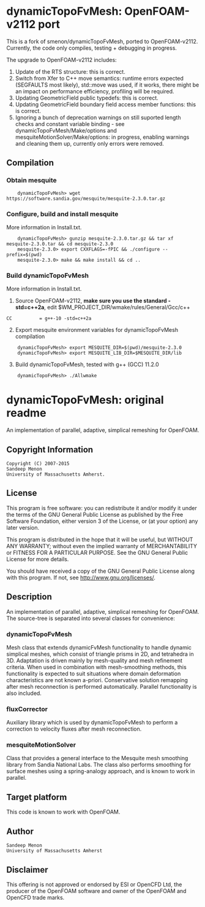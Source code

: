 # dynamicTopoFvMesh: OpenFOAM-v2112 port

This is a fork of smenon/dynamicTopoFvMesh, ported to OpenFOAM-v2112. Currently, the code only compiles, testing + debugging in progress.

The upgrade to OpenFOAM-v2112 includes: 

1. Update of the RTS structure: this is correct. 
2. Switch from Xfer to C++ move semantics: runtime errors expected (SEGFAULTS most likely), std::move was used, if it works, there might be an impact on performance efficiency, profiling will be required.
3. Updating GeometricField public typedefs: this is correct.
4. Updating GeometricField boundary field access member functions: this is correct.
5. Ignoring a bunch of deprecation warnings on still suported length checks and constant variable binding - see dynamicTopoFvMesh/Make/options and mesquiteMotionSolver/Make/options: in progress, enabling warnings and cleaning them up, currently only errors were removed.  

## Compilation 

### Obtain mesquite 

```
    dynamicTopoFvMesh> wget https://software.sandia.gov/mesquite/mesquite-2.3.0.tar.gz
```

### Configure, build and install mesquite 

More information in Install.txt.  

```
    dynamicTopoFvMesh> gunzip mesquite-2.3.0.tar.gz && tar xf mesquite-2.3.0.tar && cd mesquite-2.3.0
    mesquite-2.3.0> export CXXFLAGS=-fPIC && ./configure --prefix=$(pwd)
    mesquite-2.3.0> make && make install && cd ..
```

### Build dynamicTopoFvMesh

More information in Install.txt.  

1. Source OpenFOAM-v2112, **make sure you use the standard -std=c++2a**, edit $WM_PROJECT_DIR/wmake/rules/General/Gcc/c++

```
CC          = g++-10 -std=c++2a
```

2. Export mesquite environment variables for dynamicTopoFvMesh compilation 

```
    dynamicTopoFvMesh> export MESQUITE_DIR=$(pwd)/mesquite-2.3.0
    dynamicTopoFvMesh> export MESQUITE_LIB_DIR=$MESQUITE_DIR/lib
```

3. Build dynamicTopoFvMesh, tested with g++ (GCC) 11.2.0

```
    dynamicTopoFvMesh> ./Allwmake
```

# dynamicTopoFvMesh: original readme 

An implementation of parallel, adaptive, simplical remeshing for OpenFOAM.

## Copyright Information
    Copyright (C) 2007-2015
    Sandeep Menon
    University of Massachusetts Amherst.

## License
This program is free software: you can redistribute it and/or modify
it under the terms of the GNU General Public License as published by
the Free Software Foundation, either version 3 of the License, or
(at your option) any later version.

This program is distributed in the hope that it will be useful,
but WITHOUT ANY WARRANTY; without even the implied warranty of
MERCHANTABILITY or FITNESS FOR A PARTICULAR PURPOSE.  See the
GNU General Public License for more details.

You should have received a copy of the GNU General Public License
along with this program.  If not, see <http://www.gnu.org/licenses/>.

## Description

An implementation of parallel, adaptive, simplical remeshing for OpenFOAM.
The source-tree is separated into several classes for convenience:

### dynamicTopoFvMesh
Mesh class that extends dynamicFvMesh functionality to handle dynamic simplical meshes, which consist of triangle prisms in 2D, and tetrahedra in 3D. Adaptation is driven mainly by mesh-quality and mesh refinement criteria. When used in combination with mesh-smoothing methods, this functionality is expected to suit situations where domain deformation characteristics are not known a-priori. Conservative solution remapping after mesh reconnection is performed automatically. Parallel functionality is also included.

### fluxCorrector
Auxiliary library which is used by dynamicTopoFvMesh to perform a correction to velocity fluxes after mesh reconnection.

### mesquiteMotionSolver
Class that provides a general interface to the Mesquite mesh smoothing library from Sandia National Labs. The class also performs smoothing for surface meshes using a spring-analogy approach, and is known to work in parallel.

## Target platform
This code is known to work with OpenFOAM.

## Author
    Sandeep Menon
    University of Massachusetts Amherst

## Disclaimer
This offering is not approved or endorsed by ESI or OpenCFD Ltd, the producer of the OpenFOAM software and owner of the OpenFOAM and OpenCFD trade marks.

